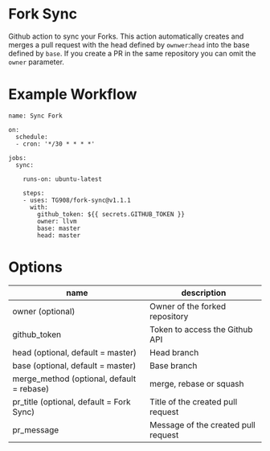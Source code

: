 # Fork Sync

Github action to sync your Forks.
This action automatically creates and merges a pull request with the head defined by `ownwer`:`head` into the base defined by `base`. If you create a PR in the same repository you can omit the `owner` parameter.

# Example Workflow

```
name: Sync Fork

on:
  schedule:
  - cron: '*/30 * * * *'

jobs:
  sync:

    runs-on: ubuntu-latest
    
    steps:
    - uses: TG908/fork-sync@v1.1.1
      with:
        github_token: ${{ secrets.GITHUB_TOKEN }}
        owner: llvm
        base: master
        head: master
```

# Options

|  name 	                                          |   description	                        |
|---	                                              |---	                                  |
|   owner (optional)	                              |   Owner of the forked repository	    |
|   github_token	                                  |   Token  to access the Github API	    |
|   head (optional, default = master)	              |   Head branch	                        |
|   base (optional, default = master)	              |   Base branch	                        |
|   merge_method (optional, default = rebase)       |   merge, rebase or squash            	|
|   pr_title (optional, default = Fork Sync)        |   Title of the created pull request	|
|   pr_message                                  	  |   Message of the created pull request	|

